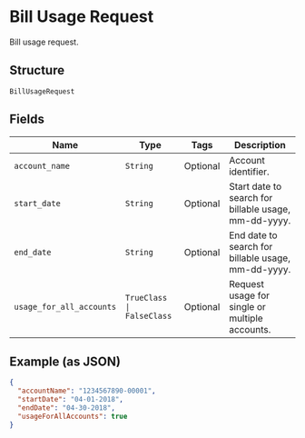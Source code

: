 
# Bill Usage Request

Bill usage request.

## Structure

`BillUsageRequest`

## Fields

| Name | Type | Tags | Description |
|  --- | --- | --- | --- |
| `account_name` | `String` | Optional | Account identifier. |
| `start_date` | `String` | Optional | Start date to search for billable usage, mm-dd-yyyy. |
| `end_date` | `String` | Optional | End date to search for billable usage, mm-dd-yyyy. |
| `usage_for_all_accounts` | `TrueClass \| FalseClass` | Optional | Request usage for single or multiple accounts. |

## Example (as JSON)

```json
{
  "accountName": "1234567890-00001",
  "startDate": "04-01-2018",
  "endDate": "04-30-2018",
  "usageForAllAccounts": true
}
```


